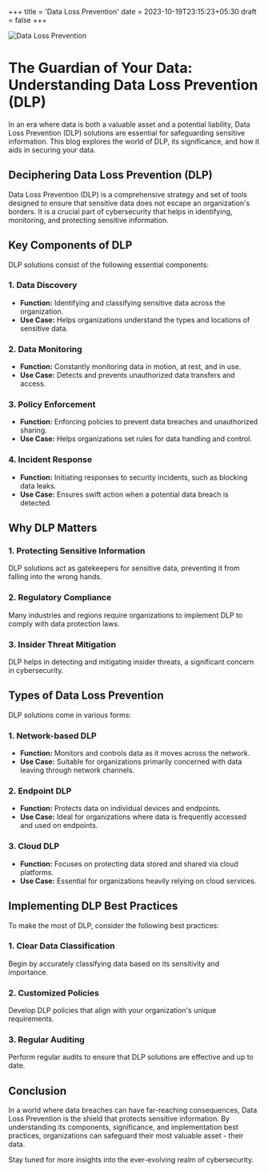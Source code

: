 +++
title = 'Data Loss Prevention'
date = 2023-10-19T23:15:23+05:30
draft = false
+++

![Data Loss Prevention](https://th.bing.com/th/id/OIP.HQKVhtiL4AWG34RB2hOaeQHaD4?w=316&h=180&c=7&r=0&o=5&pid=1.7)
# The Guardian of Your Data: Understanding Data Loss Prevention (DLP)

In an era where data is both a valuable asset and a potential liability, Data Loss Prevention (DLP) solutions are essential for safeguarding sensitive information. This blog explores the world of DLP, its significance, and how it aids in securing your data.

## Deciphering Data Loss Prevention (DLP)

Data Loss Prevention (DLP) is a comprehensive strategy and set of tools designed to ensure that sensitive data does not escape an organization's borders. It is a crucial part of cybersecurity that helps in identifying, monitoring, and protecting sensitive information.

## Key Components of DLP

DLP solutions consist of the following essential components:

### 1. Data Discovery

- **Function:** Identifying and classifying sensitive data across the organization.
- **Use Case:** Helps organizations understand the types and locations of sensitive data.

### 2. Data Monitoring

- **Function:** Constantly monitoring data in motion, at rest, and in use.
- **Use Case:** Detects and prevents unauthorized data transfers and access.

### 3. Policy Enforcement

- **Function:** Enforcing policies to prevent data breaches and unauthorized sharing.
- **Use Case:** Helps organizations set rules for data handling and control.

### 4. Incident Response

- **Function:** Initiating responses to security incidents, such as blocking data leaks.
- **Use Case:** Ensures swift action when a potential data breach is detected.

## Why DLP Matters

### 1. Protecting Sensitive Information

DLP solutions act as gatekeepers for sensitive data, preventing it from falling into the wrong hands.

### 2. Regulatory Compliance

Many industries and regions require organizations to implement DLP to comply with data protection laws.

### 3. Insider Threat Mitigation

DLP helps in detecting and mitigating insider threats, a significant concern in cybersecurity.

## Types of Data Loss Prevention

DLP solutions come in various forms:

### 1. Network-based DLP

- **Function:** Monitors and controls data as it moves across the network.
- **Use Case:** Suitable for organizations primarily concerned with data leaving through network channels.

### 2. Endpoint DLP

- **Function:** Protects data on individual devices and endpoints.
- **Use Case:** Ideal for organizations where data is frequently accessed and used on endpoints.

### 3. Cloud DLP

- **Function:** Focuses on protecting data stored and shared via cloud platforms.
- **Use Case:** Essential for organizations heavily relying on cloud services.

## Implementing DLP Best Practices

To make the most of DLP, consider the following best practices:

### 1. Clear Data Classification

Begin by accurately classifying data based on its sensitivity and importance.

### 2. Customized Policies

Develop DLP policies that align with your organization's unique requirements.

### 3. Regular Auditing

Perform regular audits to ensure that DLP solutions are effective and up to date.

## Conclusion

In a world where data breaches can have far-reaching consequences, Data Loss Prevention is the shield that protects sensitive information. By understanding its components, significance, and implementation best practices, organizations can safeguard their most valuable asset - their data.

Stay tuned for more insights into the ever-evolving realm of cybersecurity.

